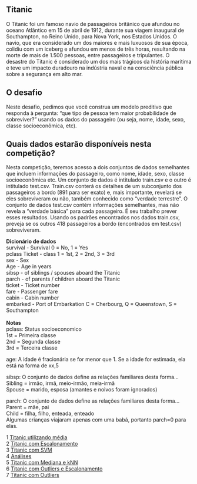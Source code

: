 ## Titanic
O Titanic foi um famoso navio de passageiros britânico que afundou no oceano Atlântico em 15 de abril de 1912, durante sua viagem inaugural de Southampton, no Reino Unido, para Nova York, nos Estados Unidos. O navio, que era considerado um dos maiores e mais luxuosos de sua época, colidiu com um iceberg e afundou em menos de três horas, resultando na morte de mais de 1.500 pessoas, entre passageiros e tripulantes. O desastre do Titanic é considerado um dos mais trágicos da história marítima e teve um impacto duradouro na indústria naval e na consciência pública sobre a segurança em alto mar.

## O desafio
Neste desafio, pedimos que você construa um modelo preditivo que responda à pergunta: “que tipo de pessoa tem maior probabilidade de sobreviver?” usando os dados do passageiro (ou seja, nome, idade, sexo, classe socioeconômica, etc).

## Quais dados estarão disponíveis nesta competição?

Nesta competição, teremos acesso a dois conjuntos de dados semelhantes que incluem informações do passageiro, como nome, idade, sexo, classe socioeconômica etc. Um conjunto de dados é intitulado train.csv e o outro é intitulado test.csv.
Train.csv conterá os detalhes de um subconjunto dos passageiros a bordo (891 para ser exato) e, mais importante, revelará se eles sobreviveram ou não, também conhecido como “verdade terrestre”.
O conjunto de dados test.csv contém informações semelhantes, mas não revela a “verdade básica” para cada passageiro. É seu trabalho prever esses resultados.
Usando os padrões encontrados nos dados train.csv, preveja se os outros 418 passageiros a bordo (encontrados em test.csv) sobreviveram.

<b> Dicionário de dados </b><br>
survival - Survival 	0 = No, 1 = Yes <br>
pclass Ticket - class 	1 = 1st, 2 = 2nd, 3 = 3rd <br>
sex -	Sex 	<br>
Age - Age in years 	<br>
sibsp - of siblings / spouses aboard the Titanic 	<br>
parch - of parents / children aboard the Titanic 	<br>
ticket - Ticket number 	<br>
fare - Passenger fare 	<br>
cabin - Cabin number 	<br>
embarked - Port of Embarkation 	C = Cherbourg, Q = Queenstown, S = Southampton <br>
<br>
<b> Notas </b> <br>
pclass: Status socioeconomico <br>
1st = Primeira classe <br>
2nd = Segunda classe <br>
3rd = Terceira classe <br>

age: A idade é fracionária se for menor que 1. Se a idade for estimada, ela está na forma de xx,5 <br>

sibsp: O conjunto de dados define as relações familiares desta forma... <br>
Sibling = irmão, irmã, meio-irmão, meia-irmã <br>
Spouse = marido, esposa (amantes e noivos foram ignorados) <br>

parch: O conjunto de dados define as relações familiares desta forma... <br>
Parent = mãe, pai <br>
Child = filha, filho, enteada, enteado <br>
Algumas crianças viajaram apenas com uma babá, portanto parch=0 para elas. <br>

1 [Titanic utilizando média](https://github.com/vivirocha/Titanic/blob/main/ApenasMedia.R) <br> 
2 [Titanic com Escalonamento](https://github.com/vivirocha/Titanic/blob/main/EscalonamentoDeTudo.R) <br>
3 [Titanic com SVM](https://github.com/vivirocha/Titanic/blob/main/SVM.R) <br>
4 [Análises](https://github.com/vivirocha/Titanic/blob/main/Analises.R) <br>
5 [Titanic com Mediana e kNN](https://github.com/vivirocha/Titanic/blob/main/MEDIANA%20EM%20FARE%20E%20kNN%20em%20AGE.R) <br>
6 [Titanic com Outliers e Escalonamento](https://github.com/vivirocha/Titanic/blob/main/Mesclagem%20de%20outliers%20e%20escalonamento%20de%20tudo.R) <br>
7 [Titanic com Outliers](https://github.com/vivirocha/Titanic/blob/main/Outliers.R) <br>
 
